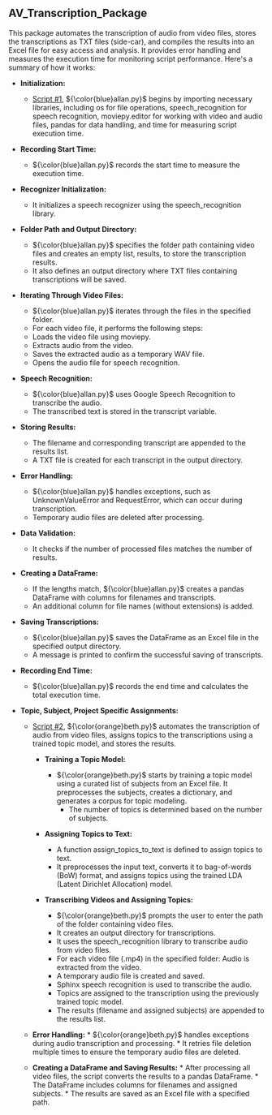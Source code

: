 ## AV_Transcription_Package

This package automates the transcription of audio from video files, stores the transcriptions as TXT files (side-car), and compiles the results into an Excel file for easy access and analysis. It provides error handling and measures the execution time for monitoring script performance. Here's a summary of how it works:

* **Initialization:**

    * [Script #1](https://github.com/prys0000/congressional-portal-project/blob/34834ef179e9d98a9b19a2c029626001f26602d7/workflows/AV_Transcriptions_Package/allan.py), ${\color{blue}allan.py}$ begins by importing necessary libraries, including os for file operations, speech_recognition for speech recognition, moviepy.editor for working with video and audio files, pandas for data handling, and time for measuring script execution time.

* **Recording Start Time:**

    * ${\color{blue}allan.py}$ records the start time to measure the execution time.

* **Recognizer Initialization:**

    * It initializes a speech recognizer using the speech_recognition library.

* **Folder Path and Output Directory:**

    * ${\color{blue}allan.py}$ specifies the folder path containing video files and creates an empty list, results, to store the transcription results.
    * It also defines an output directory where TXT files containing transcriptions will be saved.

* **Iterating Through Video Files:**

    * ${\color{blue}allan.py}$ iterates through the files in the specified folder.
    * For each video file, it performs the following steps:
    * Loads the video file using moviepy.
    * Extracts audio from the video.
    * Saves the extracted audio as a temporary WAV file.
    * Opens the audio file for speech recognition.

* **Speech Recognition:**

    * ${\color{blue}allan.py}$ uses Google Speech Recognition to transcribe the audio.
    * The transcribed text is stored in the transcript variable.

* **Storing Results:**

    * The filename and corresponding transcript are appended to the results list.
    * A TXT file is created for each transcript in the output directory.

* **Error Handling:**

    * ${\color{blue}allan.py}$ handles exceptions, such as UnknownValueError and RequestError, which can occur during transcription.
    * Temporary audio files are deleted after processing.

* **Data Validation:**

    * It checks if the number of processed files matches the number of results.

* **Creating a DataFrame:**

    * If the lengths match, ${\color{blue}allan.py}$ creates a pandas DataFrame with columns for filenames and transcripts.
    * An additional column for file names (without extensions) is added.

* **Saving Transcriptions:**

    * ${\color{blue}allan.py}$ saves the DataFrame as an Excel file in the specified output directory.
    * A message is printed to confirm the successful saving of transcripts.

* **Recording End Time:**

    * ${\color{blue}allan.py}$ records the end time and calculates the total execution time.
 
* **Topic, Subject, Project Specific Assignments:**
    * [Script #2](https://github.com/prys0000/congressional-portal-project/blob/1ba2a14b0faa2a9f75552029b9ff4516cc72b148/workflows/AV_Transcriptions_Package/beth-enhanced-topic.py), ${\color{orange}beth.py}$ automates the transcription of audio from video files, assigns topics to the transcriptions using a trained topic model, and stores the results.
 
        * **Training a Topic Model:**
          * ${\color{orange}beth.py}$ starts by training a topic model using a curated list of subjects from an Excel file. It preprocesses the subjects, creates a dictionary, and generates a corpus for topic modeling. 
            * The number of topics is determined based on the number of subjects.
           
        * **Assigning Topics to Text:**
          * A function assign_topics_to_text is defined to assign topics to text.
          * It preprocesses the input text, converts it to bag-of-words (BoW) format, and assigns topics using the trained LDA (Latent Dirichlet Allocation) model.

        * **Transcribing Videos and Assigning Topics:**
          * ${\color{orange}beth.py}$ prompts the user to enter the path of the folder containing video files.
          * It creates an output directory for transcriptions.
          * It uses the speech_recognition library to transcribe audio from video files.
          * For each video file (.mp4) in the specified folder: Audio is extracted from the video.
          * A temporary audio file is created and saved.
          * Sphinx speech recognition is used to transcribe the audio.
          * Topics are assigned to the transcription using the previously trained topic model.
          * The results (filename and assigned subjects) are appended to the results list.
         
    * **Error Handling:**
          * ${\color{orange}beth.py}$ handles exceptions during audio transcription and processing.
          * It retries file deletion multiple times to ensure the temporary audio files are deleted.

    * **Creating a DataFrame and Saving Results:**
          * After processing all video files, the script converts the results to a pandas DataFrame.
          * The DataFrame includes columns for filenames and assigned subjects.
          * The results are saved as an Excel file with a specified path.
